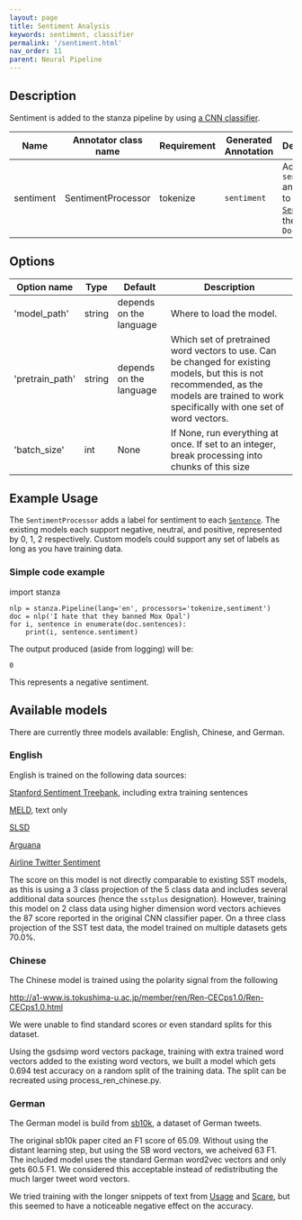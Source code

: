 ```yaml
---
layout: page
title: Sentiment Analysis
keywords: sentiment, classifier
permalink: '/sentiment.html'
nav_order: 11
parent: Neural Pipeline
---
```


## Description

Sentiment is added to the stanza pipeline by using [a CNN classifier](https://arxiv.org/abs/1408.5882).

| Name | Annotator class name | Requirement | Generated Annotation | Description |
| --- | --- | --- | --- | --- |
| sentiment | SentimentProcessor | tokenize | `sentiment` | Adds the `sentiment` annotation to each [`Sentence`](data_objects.md#sentence) in the `Document` |

## Options

| Option name | Type | Default | Description |
| --- | --- | --- | --- |
| 'model_path' | string | depends on the language | Where to load the model. |
| 'pretrain_path' | string | depends on the language | Which set of pretrained word vectors to use. Can be changed for existing models, but this is not recommended, as the models are trained to work specifically with one set of word vectors. |
| 'batch_size' | int | None | If None, run everything at once.  If set to an integer, break processing into chunks of this size |

## Example Usage

The `SentimentProcessor` adds a label for sentiment to each
[`Sentence`](data_objects.md#sentence).  The existing models each
support negative, neutral, and positive, represented by 0, 1, 2
respectively.  Custom models could support any set of labels as long
as you have training data.

### Simple code example

import stanza

```
nlp = stanza.Pipeline(lang='en', processors='tokenize,sentiment')
doc = nlp('I hate that they banned Mox Opal')
for i, sentence in enumerate(doc.sentences):
    print(i, sentence.sentiment)
```

The output produced (aside from logging) will be:

```
0
```

This represents a negative sentiment.

## Available models

There are currently three models available: English, Chinese, and German.

### English

English is trained on the following data sources:

[Stanford Sentiment Treebank](https://github.com/stanfordnlp/sentiment-treebank), including extra training sentences

[MELD](https://github.com/declare-lab/MELD/tree/master/data/MELD), text only

[SLSD](https://archive.ics.uci.edu/ml/datasets/Sentiment+Labelled+Sentences)

[Arguana](http://argumentation.bplaced.net/arguana/data)

[Airline Twitter Sentiment](https://www.kaggle.com/crowdflower/twitter-airline-sentiment/data)

The score on this model is not directly comparable to existing SST
models, as this is using a 3 class projection of the 5 class data and
includes several additional data sources (hence the `sstplus`
designation).  However, training this model on 2 class data using
higher dimension word vectors achieves the 87 score reported in the
original CNN classifier paper.  On a three class projection of the
SST test data, the model trained on multiple datasets gets 70.0%.

### Chinese

The Chinese model is trained using the polarity signal from the following 

http://a1-www.is.tokushima-u.ac.jp/member/ren/Ren-CECps1.0/Ren-CECps1.0.html

We were unable to find standard scores or even standard splits for this dataset.

Using the gsdsimp word vectors package, training with extra trained
word vectors added to the existing word vectors, we built a model
which gets 0.694 test accuracy on a random split of the training data.
The split can be recreated using process_ren_chinese.py.

### German

The German model is build from
[sb10k](https://www.spinningbytes.com/resources/germansentiment/),
a dataset of German tweets.

The original sb10k paper cited an F1 score of 65.09.  Without using
the distant learning step, but using the SB word vectors, we acheived
63 F1.  The included model uses the standard German word2vec vectors
and only gets 60.5 F1.  We considered this acceptable instead of
redistributing the much larger tweet word vectors.

We tried training with the longer snippets of text from
[Usage](https://www.romanklinger.de/usagecorpus/) and
[Scare](https://www.romanklinger.de/scare/), but this seemed to have a
noticeable negative effect on the accuracy.
